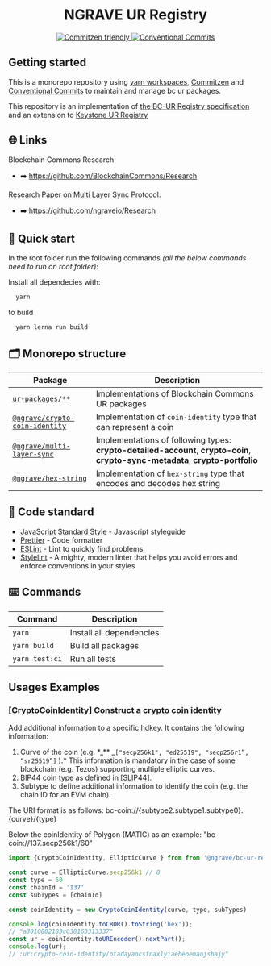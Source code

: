 <h1 align="center">NGRAVE UR Registry</h1>

<p align="center">
  <a href="http://commitizen.github.io/cz-cli/">
	  <img src="https://img.shields.io/badge/commitizen-friendly-brightgreen.svg" alt="Commitzen friendly" />
  </a>
  <a href="https://conventionalcommits.org">
	  <img src="https://img.shields.io/badge/Conventional%20Commits-1.0.0-yellow.svg" alt="Conventional Commits" />
  </a>
</p>

## Getting started

This is a monorepo repository using [yarn workspaces](https://classic.yarnpkg.com/lang/en/docs/workspaces/), [Commitzen](http://commitizen.github.io/cz-cli/) and [Conventional Commits](https://conventionalcommits.org) to maintain and manage bc ur packages.

This repository is an implementation of [the BC-UR Registry specification](https://github.com/BlockchainCommons/Research/blob/master/papers/bcr-2020-006-urtypes.md) and an extension to [Keystone UR Registry](https://github.com/KeystoneHQ/ur-registry)

## 🌐 Links

Blockchain Commons Research

- ➡️ https://github.com/BlockchainCommons/Research

Research Paper on Multi Layer Sync Protocol:

- ➡️ https://github.com/ngraveio/Research

## 🚀 Quick start

In the root folder run the following commands _(all the below commands need to run on root folder)_:

Install all dependecies with:

```bash
  yarn
```

to build

```bash
  yarn lerna run build
```

## 🗂 Monorepo structure

| Package                                                              | Description                                                                                                                      |
| -------------------------------------------------------------------- | -------------------------------------------------------------------------------------------------------------------------------- |
| [`ur-packages/**`](./ur-packages)                                    | Implementations of Blockchain Commons UR packages                                                                                |
| [`@ngrave/crypto-coin-identity`](./ur-packages/crypto-coin-identity) | Implementation of `coin-identity` type that can represent a coin                                                                 |
| [`@ngrave/multi-layer-sync`](./ur-packages/multi-layer-sync)         | Implementations of following types: **crypto-detailed-account**, **crypto-coin**, **crypto-sync-metadata**, **crypto-portfolio** |
| [`@ngrave/hex-string`](./ur-packages/hex-string)                     | Implementation of `hex-string` type that encodes and decodes hex string                                                          |

## 🚨 Code standard

- [JavaScript Standard Style](https://standardjs.com/) - Javascript styleguide
- [Prettier](https://prettier.io/) - Code formatter
- [ESLint](https://eslint.org/) - Lint to quickly find problems
- [Stylelint](https://stylelint.io/) - A mighty, modern linter that helps you avoid errors and enforce conventions in your styles

## ⌨️ Commands

| Command        | Description              |
| -------------- | ------------------------ |
| `yarn`         | Install all dependencies |
| `yarn build`   | Build all packages       |
| `yarn test:ci` | Run all tests            |

## Usages Examples

### [CryptoCoinIdentity] Construct a crypto coin identity

Add additional information to a specific hdkey. It contains the following information:

1. Curve of the coin (e.g. \*_\*\* _`["secp256k1", "ed25519", "secp256r1”, “sr25519”]` ).\* This information is mandatory in the case of some blockchain (e.g. Tezos) supporting multiple elliptic curves.
2. BIP44 coin type as defined in [[SLIP44]](https://github.com/satoshilabs/slips/blob/master/slip-0044.md).
3. Subtype to define additional information to identify the coin (e.g. the chain ID for an EVM chain).

The URI format is as follows: bc-coin://{subtype2.subtype1.subtype0}.{curve}/{type}

Below the coinIdentity of Polygon (MATIC) as an example: "bc-coin://137.secp256k1/60"
```js
import {CryptoCoinIdentity, EllipticCurve } from from '@ngrave/bc-ur-registry';

const curve = EllipticCurve.secp256k1 // 8
const type = 60
const chainId = '137'
const subTypes = [chainId]

const coinIdentity = new CryptoCoinIdentity(curve, type, subTypes)

console.log(coinIdentity.toCBOR().toString('hex'));
// "a3010802183c038163313337"
const ur = coinIdentity.toUREncoder().nextPart();
console.log(ur);
// :ur:crypto-coin-identity/otadayaocsfnaxlyiaeheoemaojsbajy"
```
